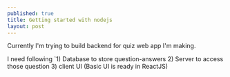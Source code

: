 ```yaml
---
published: true
title: Getting started with nodejs
layout: post
---
```

Currently I'm trying to build backend for quiz web app I'm making. 

I need following 
  `1) Database to store question-answers
   2) Server to access those question 
   3) client UI (Basic UI is ready in ReactJS)


